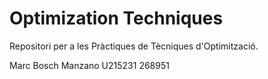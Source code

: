 # Optimization Techniques
Repositori per a les Pràctiques de Tècniques d'Optimització.

Marc Bosch Manzano  U215231  268951
